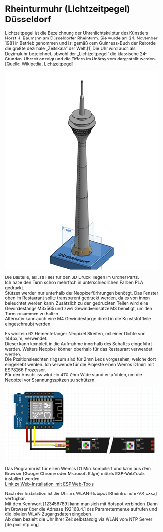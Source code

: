 #  Rheinturmuhr (LIchtzeitpegel) Düsseldorf  

Lichtzeitpegel ist die Bezeichnung der Uhrenlichtskulptur des Künstlers Horst H. Baumann am Düsseldorfer Rheinturm. Sie wurde am 24. November 1981 in Betrieb genommen und ist gemäß dem Guinness-Buch der Rekorde die größte dezimale „Zeitskala“ der Welt.[1] Die Uhr wird auch als Dezimaluhr bezeichnet, obwohl der „Lichtzeitpegel“ die klassische 24-Stunden-Uhrzeit anzeigt und die Ziffern im Unärsystem dargestellt werden.  
[Quelle: Wikipedia, [Lichtzeitpegel]( de.wikipedia.org/wiki/Lichtzeitpegel )] 

![Bild](https://github.com/ThomasKlap/Rheinturmuhr-ESP8266-ESP32/blob/main/Rheinturm_v19.png)

Die Bauteile, als .stl Files für den 3D Druck, liegen im Ordner Parts.  
Ich habe den Turm schon mehrfach in unterschiedlichen Farben PLA gedruckt.    
Stützen werden nur unterhalb der Neopixelfürhrungen benötigt.
Das Fenster oben im Restaurant sollte transparent gedruckt werden, da es von innen beleuchtet werden kann. Zusätzlich zu den gedruckten Teilen wird eine Gewindestange M3x565 und zwei Gewindeeinsätze M3 benötigt, um den Turm zusammen zu halten.   
Alternativ kann auch eine M4 Gewindestange direkt in die Kunststoffteile eingeschraubt werden.

Es wird ein 62 Elemente langer Neopixel Streifen, mit einer Dichte von 144px/m, verwendet.  
Dieser kann komplett in die Aufmahme innerhalb des Schaftes eingeführt werden.
Weitere Neopixel können oberhalb für das Restaurant verwendet werden.  
Die Positionsleuchten ringsum sind für 2mm Leds vorgesehen, welche dort eingeklebt werden. 
Ich verwende für die Projekte einen Wemos D1mini mit ESP8266 Prozessor.  
Für den Anschluss wird ein 470 Ohm Widerstand empfohlen, um die Neopixel vor Spannungsspitzen zu schützen.

![Schaltplan](https://github.com/ThomasKlap/Rheinturmuhr-ESP8266-ESP32/blob/main/wiring%20WemosD1-mini.png)


Das Programm ist für einen Wemos D1 Mini kompiliert und kann aus dem Browser [Google Chrome oder Microsoft Edge] mittels ESP-WebTools installiert werden.  
[Link zu Web-Installation, mit ESP Web-Tools]( https://thomasklap.github.io/Rheinturmuhr-ESP8266-ESP32/flash.html )

Nach der Installation ist die Uhr als WLAN-Hotspot [Rheintrumuhr-VX_xxxx] verfügbar.  
Mit dem Kennwort [123456789] kann man sich mit Hotspot verbinden. Dann im Browser über die Adresse 192.168.4.1 des Parametermenue aufrufen und die lokalen WLAN Zugangsdaten eingeben.  
Ab dann bezieht die Uhr Ihrer Zeit selbständig via WLAN vom NTP Server [de.pool.ntp.org] 